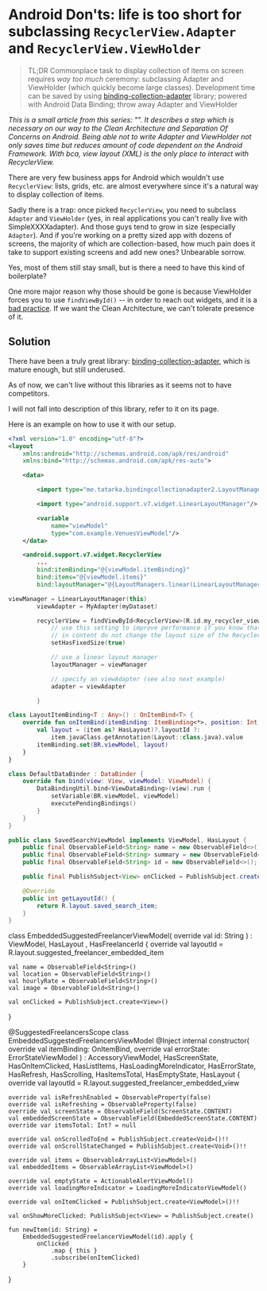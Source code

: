 Android Don'ts: life is too short for subclassing `RecyclerView.Adapter` and `RecyclerView.ViewHolder`
=======

> TL;DR Commonplace task to display collection of items on screen requires _way too much_ ceremony: subclassing Adapter and ViewHolder (which quickly become large classes). Development time can be saved by using [binding-collection-adapter](https://github.com/evant/binding-collection-adapter) library; powered with Android Data Binding; throw away Adapter and ViewHolder

_This is a small article from this series: "". It describes a step which is necessary on our way to the Clean Architecture and Separation Of Concerns on Android. Being able not to write Adapter and ViewHolder not only saves time but reduces amount of code dependent on the Android Framework. With bca, view layout (XML) is the only place to interact with RecyclerView._

There are very few business apps for Android which wouldn't use `RecyclerView`: lists, grids, etc. are almost everywhere since it's a natural way to display collection of items.

Sadly there is a trap: once picked `RecyclerView`, you need to subclass `Adapter` and `ViewHolder` (yes, in real applications you can't really live with SimpleXXXXadapter). And those guys tend to grow in size (especially `Adapter`). And if you're working on a pretty sized app with dozens of screens, the majority of which are collection-based, how much pain does it take to support existing screens and add new ones? Unbearable sorrow.

Yes, most of them still stay small, but is there a need to have this kind of boilerplate?

One more major reason why those should be gone is because ViewHolder forces you to use `findViewById()` -- in order to reach out widgets, and it is a [bad practice](). If we want the Clean Architecture, we can't tolerate presence of it.

## Solution

There have been a truly great library: [binding-collection-adapter](https://github.com/evant/binding-collection-adapter), which is mature enough, but still underused.

As of now, we can't live without this libraries as it seems not to have competitors.

I will not fall into description of this library, refer to it on its page.

Here is an example on how to use it with our setup.


```xml
<?xml version="1.0" encoding="utf-8"?>
<layout
    xmlns:android="http://schemas.android.com/apk/res/android"
    xmlns:bind="http://schemas.android.com/apk/res-auto">

    <data>

        <import type="me.tatarka.bindingcollectionadapter2.LayoutManagers"/>

        <import type="android.support.v7.widget.LinearLayoutManager"/>

        <variable
            name="viewModel"
            type="com.example.VenuesViewModel"/>
    </data>

    <android.support.v7.widget.RecyclerView
        ...
        bind:itemBinding="@{viewModel.itemBinding}"
        bind:items="@{viewModel.items}"
        bind:layoutManager="@{LayoutManagers.linear(LinearLayoutManager.HORIZONTAL, false)}"/>
```

```Kotlin
viewManager = LinearLayoutManager(this)
        viewAdapter = MyAdapter(myDataset)

        recyclerView = findViewById<RecyclerView>(R.id.my_recycler_view).apply {
            // use this setting to improve performance if you know that changes
            // in content do not change the layout size of the RecyclerView
            setHasFixedSize(true)

            // use a linear layout manager
            layoutManager = viewManager

            // specify an viewAdapter (see also next example)
            adapter = viewAdapter

        }
```


```Kotlin
class LayoutItemBinding<T : Any>() : OnItemBind<T> {
    override fun onItemBind(itemBinding: ItemBinding<*>, position: Int, item: T) {
        val layout = (item as? HasLayout)?.layoutId ?:
            item.javaClass.getAnnotation(Layout::class.java).value
        itemBinding.set(BR.viewModel, layout)
    }
}

class DefaultDataBinder : DataBinder {
    override fun bind(view: View, viewModel: ViewModel) {
        DataBindingUtil.bind<ViewDataBinding>(view).run {
            setVariable(BR.viewModel, viewModel)
            executePendingBindings()
        }
    }
}
```

```Java
public class SavedSearchViewModel implements ViewModel, HasLayout {
    public final ObservableField<String> name = new ObservableField<>();
    public final ObservableField<String> summary = new ObservableField<>();
    public final ObservableField<String> id = new ObservableField<>();

    public final PublishSubject<View> onClicked = PublishSubject.create();

    @Override
    public int getLayoutId() {
        return R.layout.saved_search_item;
    }
}
```

class EmbeddedSuggestedFreelancerViewModel(
    override val id: String
) : ViewModel, HasLayout , HasFreelancerId {
    override val layoutId = R.layout.suggested_freelancer_embedded_item

    val name = ObservableField<String>()
    val location = ObservableField<String>()
    val hourlyRate = ObservableField<String>()
    val image = ObservableField<String>()

    val onClicked = PublishSubject.create<View>()
}


@SuggestedFreelancersScope
class EmbeddedSuggestedFreelancersViewModel
@Inject internal constructor(
    override val itemBinding: OnItemBind<ViewModel>,
    override val errorState: ErrorStateViewModel
) : AccessoryViewModel, HasScreenState, HasOnItemClicked,
    HasListItems, HasLoadingMoreIndicator, HasErrorState, HasRefresh,
    HasScrolling, HasItemsTotal, HasEmptyState, HasLayout {
    override val layoutId = R.layout.suggested_freelancer_embedded_view

    override val isRefreshEnabled = ObservableProperty(false)
    override val isRefreshing = ObservableProperty(false)
    override val screenState = ObservableField(ScreenState.CONTENT)
    val embeddedScreenState = ObservableField(EmbeddedScreenState.CONTENT)
    override var itemsTotal: Int? = null

    override val onScrolledToEnd = PublishSubject.create<Void>()!!
    override val onScrollStateChanged = PublishSubject.create<Void>()!!

    override val items = ObservableArrayList<ViewModel>()
    val embeddedItems = ObservableArrayList<ViewModel>()

    override val emptyState = ActionableAlertViewModel()
    override val loadingMoreIndicator = LoadingMoreIndicatorViewModel()

    override val onItemClicked = PublishSubject.create<ViewModel>()!!

    val onShowMoreClicked: PublishSubject<View> = PublishSubject.create()

    fun newItem(id: String) =
        EmbeddedSuggestedFreelancerViewModel(id).apply {
            onClicked
                .map { this }
                .subscribe(onItemClicked)
        }
}
